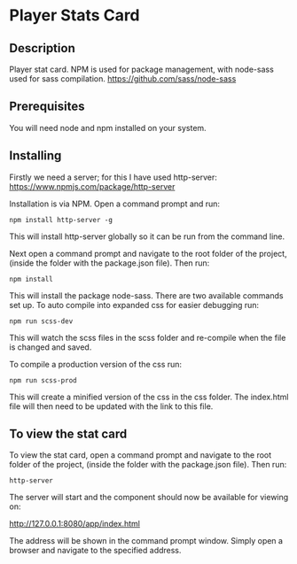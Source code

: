 # Player Stats Card

## Description
Player stat card. NPM is used for package management, with node-sass used for sass compilation.
https://github.com/sass/node-sass

## Prerequisites
You will need node and npm installed on your system.

## Installing
Firstly we need a server; for this I have used http-server:
https://www.npmjs.com/package/http-server

Installation is via NPM. Open a command prompt and run:

```
npm install http-server -g
```

This will install http-server globally so it can be run from the command line.

Next open a command prompt and navigate to the root folder of the project, (inside the folder with the package.json file).
Then run:

```
npm install 
```

This will install the package node-sass. There are two available commands set up. To auto compile into expanded css for easier debugging run:

```
npm run scss-dev 
```
This will watch the scss files in the scss folder and re-compile when the file is changed and saved.

To compile a production version of the css run:

```
npm run scss-prod 
```

This will create a minified version of the css in the css folder. The index.html file will then need to be updated with the link to this file.

## To view the stat card

To view the stat card, open a command prompt and navigate to the root folder of the project, (inside the folder with the package.json file).
Then run:

```
http-server
```

The server will start and the component should now be available for viewing on:

http://127.0.0.1:8080/app/index.html

The address will be shown in the command prompt window. Simply open a browser and navigate to the specified address.